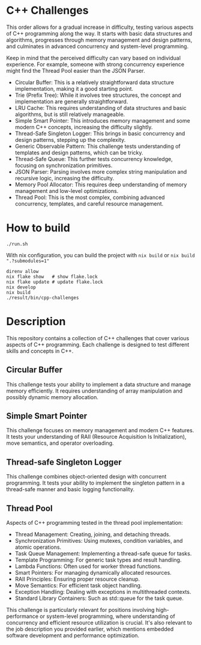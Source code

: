 # C++ Challenges
This order allows for a gradual increase in difficulty, testing various aspects of C++ programming along the way. It starts with basic data structures and algorithms, progresses through memory management and design patterns, and culminates in advanced concurrency and system-level programming.

Keep in mind that the perceived difficulty can vary based on individual experience. For example, someone with strong concurrency experience might find the Thread Pool easier than the JSON Parser.

* Circular Buffer: This is a relatively straightforward data structure implementation, making it a good starting point.
* Trie (Prefix Tree): While it involves tree structures, the concept and implementation are generally straightforward.
* LRU Cache: This requires understanding of data structures and basic algorithms, but is still relatively manageable.
* Simple Smart Pointer: This introduces memory management and some modern C++ concepts, increasing the difficulty slightly.
* Thread-Safe Singleton Logger: This brings in basic concurrency and design patterns, stepping up the complexity.
* Generic Observable Pattern: This challenge tests understanding of templates and design patterns, which can be tricky.
* Thread-Safe Queue: This further tests concurrency knowledge, focusing on synchronization primitives.
* JSON Parser: Parsing involves more complex string manipulation and recursive logic, increasing the difficulty.
* Memory Pool Allocator: This requires deep understanding of memory management and low-level optimizations.
* Thread Pool: This is the most complex, combining advanced concurrency, templates, and careful resource management.

# How to build
```
./run.sh
```
With nix configuration, you can build the project with `nix build` or `nix build ".?submodules=1"`
```
direnv allow
nix flake show   # show flake.lock
nix flake update # update flake.lock
nix develop
nix build
./result/bin/cpp-challenges
```

# Description
This repository contains a collection of C++ challenges that cover various aspects of C++ programming. Each challenge is designed to test different skills and concepts in C++.

## Circular Buffer
This challenge tests your ability to implement a data structure and manage memory efficiently. It requires understanding of array manipulation and possibly dynamic memory allocation.

## Simple Smart Pointer
This challenge focuses on memory management and modern C++ features. It tests your understanding of RAII (Resource Acquisition Is Initialization), move semantics, and operator overloading.

## Thread-safe Singleton Logger
This challenge combines object-oriented design with concurrent programming. It tests your ability to implement the singleton pattern in a thread-safe manner and basic logging functionality.

## Thread Pool
Aspects of C++ programming tested in the thread pool implementation:
* Thread Management: Creating, joining, and detaching threads.
* Synchronization Primitives: Using mutexes, condition variables, and atomic operations.
* Task Queue Management: Implementing a thread-safe queue for tasks.
* Template Programming: For generic task types and result handling.
* Lambda Functions: Often used for worker thread functions.
* Smart Pointers: For managing dynamically allocated resources.
* RAII Principles: Ensuring proper resource cleanup.
* Move Semantics: For efficient task object handling.
* Exception Handling: Dealing with exceptions in multithreaded contexts.
* Standard Library Containers: Such as std::queue for the task queue.

This challenge is particularly relevant for positions involving high-performance or system-level programming, where understanding of concurrency and efficient resource utilization is crucial. It's also relevant to the job description you provided earlier, which mentions embedded software development and performance optimization.